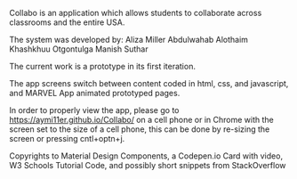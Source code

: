 Collabo is an application which allows students to collaborate across classrooms and the 
entire USA.

The system was developed by:
Aliza Miller
Abdulwahab Alothaim
Khashkhuu Otgontulga
Manish Suthar

The current work is a prototype in its first iteration.

The app screens switch between content coded in html, css, and javascript, and MARVEL App animated prototyped pages.

In order to properly view the app, please go to https://aymi11er.github.io/Collabo/ on a cell phone or in Chrome with the screen set to the size of a cell phone, this can be done by re-sizing the screen or pressing cntl+optn+j.

Copyrights to Material Design Components, a Codepen.io Card with video, W3 Schools Tutorial Code, and possibly short snippets from StackOverflow
